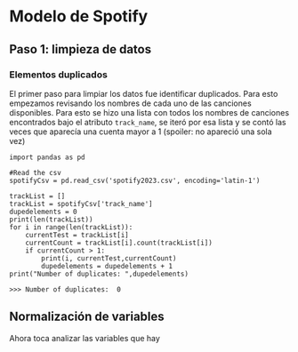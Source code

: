 # Modelo de Spotify
## Paso 1: limpieza de datos
### Elementos duplicados
El primer paso para limpiar los datos fue identificar duplicados. Para esto empezamos revisando los nombres de cada uno de las canciones disponibles. Para esto se hizo una lista con todos los nombres de canciones encontrados bajo el atributo `track_name`, se iteró por esa lista y se contó las veces que aparecía una cuenta mayor a 1 (spoiler: no apareció una sola vez)

```
import pandas as pd

#Read the csv 
spotifyCsv = pd.read_csv('spotify2023.csv', encoding='latin-1')

trackList = []
trackList = spotifyCsv['track_name']
dupedelements = 0
print(len(trackList))
for i in range(len(trackList)):
    currentTest = trackList[i]
    currentCount = trackList[i].count(trackList[i])
    if currentCount > 1:
        print(i, currentTest,currentCount)
        dupedelements = dupedelements + 1
print("Number of duplicates: ",dupedelements)

>>> Number of duplicates:  0
```
## Normalización de variables
Ahora toca analizar las variables que hay